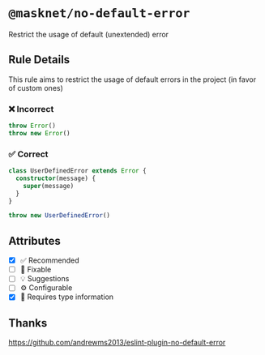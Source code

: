 <!-- begin title -->

# `@masknet/no-default-error`

Restrict the usage of default (unextended) error

<!-- end title -->

## Rule Details

This rule aims to restrict the usage of default errors in the project (in favor of custom ones)

### :x: Incorrect

```ts
throw Error()
throw new Error()
```

### :white_check_mark: Correct

```ts
class UserDefinedError extends Error {
  constructor(message) {
    super(message)
  }
}

throw new UserDefinedError()
```

## Attributes

<!-- begin attributes -->

- [x] :white_check_mark: Recommended
- [ ] :wrench: Fixable
- [ ] :bulb: Suggestions
- [ ] :gear: Configurable
- [x] :thought_balloon: Requires type information

<!-- end attributes -->

## Thanks

<https://github.com/andrewms2013/eslint-plugin-no-default-error>
